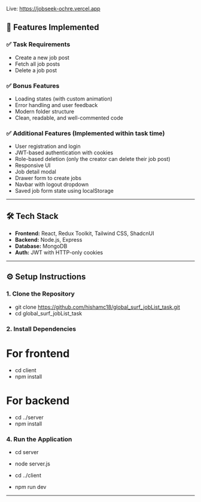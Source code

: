 Live: https://jobseek-ochre.vercel.app

## 🚀 Features Implemented

### ✅ Task Requirements
- Create a new job post  
- Fetch all job posts  
- Delete a job post  

### ✅ Bonus Features
- Loading states (with custom animation)
- Error handling and user feedback
- Modern folder structure
- Clean, readable, and well-commented code

### ✅ Additional Features (Implemented within task time)
- User registration and login
- JWT-based authentication with cookies
- Role-based deletion (only the creator can delete their job post)
- Responsive UI
- Job detail modal
- Drawer form to create jobs
- Navbar with logout dropdown
- Saved job form state using localStorage

---

## 🛠 Tech Stack

- **Frontend:** React, Redux Toolkit, Tailwind CSS, ShadcnUI  
- **Backend:** Node.js, Express  
- **Database:** MongoDB  
- **Auth:** JWT with HTTP-only cookies

---

## ⚙️ Setup Instructions

### 1. Clone the Repository

- git clone https://github.com/hishamc18/global_surf_jobList_task.git
- cd global_surf_jobList_task

### 2. Install Dependencies

# For frontend
- cd client
- npm install

# For backend
- cd ../server
- npm install

### 4. Run the Application

- cd server
- node server.js

- cd ../client
- npm run dev

---
